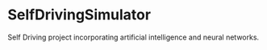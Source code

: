 # SelfDrivingSimulator
Self Driving project incorporating artificial intelligence and neural networks. 
